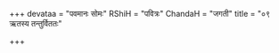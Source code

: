 +++
devataa = "पवमानः सोमः"
RShiH = "पवित्रः"
ChandaH = "जगती"
title = "०९ ऋतस्य तन्तुर्विततः"

+++

